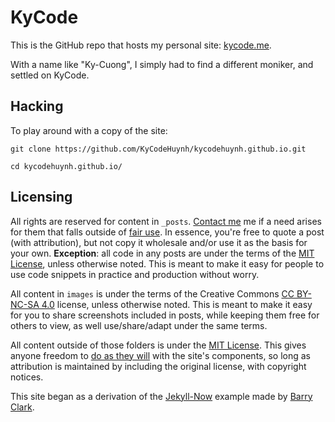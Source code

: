 # KyCode

This is the GitHub repo that hosts my personal site: [kycode.me](http://kycode.me).

With a name like "Ky-Cuong", I simply had to find a different moniker, and
settled on KyCode.


## Hacking 

To play around with a copy of the site:

```
git clone https://github.com/KyCodeHuynh/kycodehuynh.github.io.git

cd kycodehuynh.github.io/
```


## Licensing

All rights are reserved for content in `_posts`.
[Contact me](/contact/) me if a need arises for them that falls outside of
[fair use](http://fairuse.stanford.edu/overview/fair-use/what-is-fair-use/). 
In essence, you're free to quote a post (with attribution), but not copy it
wholesale and/or use it as the basis for your own. 
**Exception**: all code in any posts are under the terms of the
[MIT License](https://opensource.org/licenses/MIT), unless otherwise
noted. This is meant to make it easy for people to use code snippets
in practice and production without worry.

All content in `images` is under the terms of the Creative Commons
[CC BY-NC-SA 4.0](https://creativecommons.org/licenses/by-nc-sa/4.0/)
license, unless otherwise noted. 
This is meant to make it easy for you to share screenshots
included in posts, while keeping them free for others to view, 
as well use/share/adapt under the same terms.

All content outside of those folders is under the [MIT License](https://opensource.org/licenses/MIT).
This gives anyone freedom to [do as they will](https://tldrlegal.com/license/mit-license) with the site's components, so long as attribution is maintained by including the original license, with copyright notices.

This site began as a derivation of the [Jekyll-Now](https://github.com/barryclark/jekyll-now) example made by [Barry Clark](http://www.barryclark.co/). 
